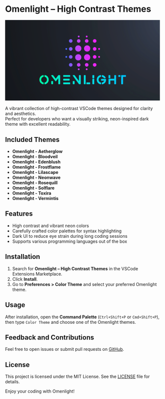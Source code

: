 # Omenlight – High Contrast Themes

![Omenlight Theme Preview](images/preview.png)

A vibrant collection of high-contrast VSCode themes designed for clarity and aesthetics.  
Perfect for developers who want a visually striking, neon-inspired dark theme with excellent readability.

## Included Themes

- **Omenlight - Aetherglow**
- **Omenlight - Bloodveil**
- **Omenlight - Edenblush**
- **Omenlight - Frostflame**
- **Omenlight - Lilascape**
- **Omenlight - Neonwave**
- **Omenlight - Rosequill**
- **Omenlight - Solflare**
- **Omenlight - Toxira**
- **Omenlight - Vermintis**

## Features

- High contrast and vibrant neon colors
- Carefully crafted color palettes for syntax highlighting
- Dark UI to reduce eye strain during long coding sessions
- Supports various programming languages out of the box

## Installation

1. Search for **Omenlight – High Contrast Themes** in the VSCode Extensions Marketplace.  
2. Click **Install**.  
3. Go to **Preferences > Color Theme** and select your preferred Omenlight theme.

## Usage

After installation, open the **Command Palette** (`Ctrl+Shift+P` or `Cmd+Shift+P`), then type `Color Theme` and choose one of the Omenlight themes.

## Feedback and Contributions

Feel free to open issues or submit pull requests on [GitHub](https://github.com/bbelbuken/omenlight-theme-pack).

## License

This project is licensed under the MIT License. See the [LICENSE](LICENSE) file for details.

Enjoy your coding with Omenlight!